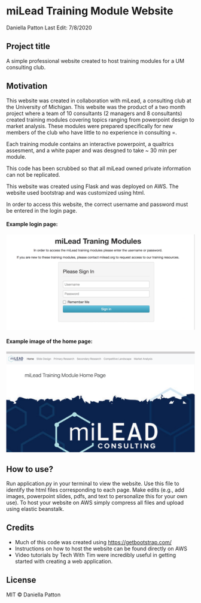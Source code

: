 # miLead Training Module Website
Daniella Patton
Last Edit: 7/8/2020

## Project title
A simple professional website created to host training modules for a UM consulting club.

## Motivation
This website was created in collaboration with miLead, a consulting club at the University of Michigan. 
This website was the product of a two month project where a team of 10 consultants (2 managers and 8 consultants) created training modules covering topics ranging from powerpoint design to market analysis. These modules were prepared specifically for new members of the club who have little to no experience in consulting =.

Each training module contains an interactive powerpoint, a qualtrics assesment, and a white paper and was desgned to take ~ 30 min per module. 

This code has been scrubbed so that all miLead owned private information can not be replicated.

This website was created using Flask and was deployed on AWS. The website used bootstrap and was customized using html. 

In order to access this website, the correct username and password must be entered in the login page.

#### Example login page:

![alt text](https://github.com/daniella-patton/miLead-Website/blob/master/Login.png?raw=true)


#### Example image of the home page:

![alt text](https://github.com/daniella-patton/miLead-Website/blob/master/Home.png?raw=true)

## How to use?
Run application.py in your terminal to view the website. Use this file to identify the html files corresponding to each page. Make edits (e.g., add images, powerpoint slides, pdfs, and text to personalize this for your own use). 
To host your website on AWS simply compress all files and upload using elastic beanstalk. 

## Credits
* Much of this code was created using https://getbootstrap.com/
* Instructions on how to host the website can be found directly on AWS
* Video tutorials by Tech With Tim were incredibly useful in getting started with creating a web application. 

## License
MIT © Daniella Patton
